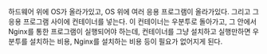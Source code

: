 하드웨어 위에 OS가 올라가있고, OS 위에 여러 응용 프로그램이 올라가있다. 
그리고 그 응용 프로그램 사이에 컨테이너를 넣는다. 
이 컨테이너는 우분투로 돌아가고, 그 안에서 Nginx를 통한 프로그램이 실행되어야 하는데, 컨테이너를 그냥 설치하고 실행만하면 우분투를 설치하는 비용, Nginx를 설치하는 비용 등이 필요가 없어지게 된다.  

